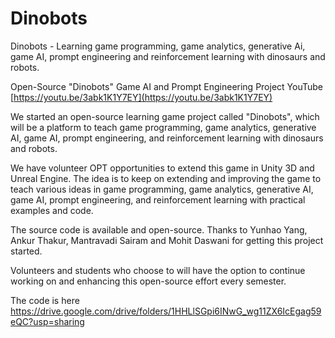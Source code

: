 # Dinobots
Dinobots - Learning game programming, game analytics, generative Ai, game AI, prompt engineering and reinforcement learning with dinosaurs and robots.

Open-Source "Dinobots" Game AI and Prompt Engineering Project YouTube [https://youtu.be/3abk1K1Y7EY](https://youtu.be/3abk1K1Y7EY)

We started an open-source learning game project called "Dinobots", which will be a platform to teach game programming, game analytics, generative AI, game AI, prompt engineering, and reinforcement learning with dinosaurs and robots.

We have volunteer OPT opportunities to extend this game in Unity 3D and Unreal Engine. The idea is to keep on extending and improving the game to teach various ideas in game programming, game analytics, generative AI, game AI, prompt engineering, and reinforcement learning with practical examples and code.

The source code is available and open-source.  Thanks to Yunhao Yang, Ankur Thakur, Mantravadi Sairam and Mohit Daswani for getting this project started.

Volunteers and students who choose to will have the option to continue working on and enhancing this open-source effort every semester.


The code is here https://drive.google.com/drive/folders/1HHLlSGpi6INwG_wg11ZX6IcEgag59eQC?usp=sharing

